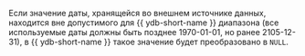 Если значение даты, хранящейся во внешнем источнике данных, находится вне допустимого для {{ ydb-short-name }} диапазона (все используемые даты должны быть позднее 1970-01-01, но ранее 2105-12-31), в {{ ydb-short-name }} такое значение будет преобразовано в `NULL`.
